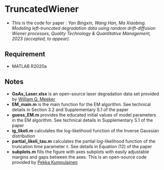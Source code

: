 # TruncatedWiener
- This is the code for paper :
_Yan Bingxin, Wang Han, Ma Xiaobing. Modeling left-truncated degradation data using random drift-diffusion Wiener processes, Quality Technology & Quantitative Management, 2023 (accepted, to appear)._

## Requirement
- MATLAB R2020a

## Notes
- __GaAs_Laser.xlsx__ is an open-source laser degradation data set provided by [William Q. Meeker](https://www.wiley.com/en-us/Statistical+Methods+for+Reliability+Data,+2nd+Edition-p-9781118115459)
- __EM_main.m__ is the main function for the EM algorithm. See technical details in Section 3.2 and Supplementary S.1 of the paper
- __guess_EM.m__ provides the educated initial values of model parameters in the EM algorithm. See technical details in Supplementary S.1 of the paper
- __ig_likeli.m__ calculates the log-likelihood function of the Inverse Gaussian distribution
- __partial_likeli_tau.m__ calculates the partial log-likelihood function of the truncation time parameter $\tau$. See details in Equation (12) of the paper
- __subplots.m__ fills the figure with axes subplots with easily adjustable margins and gaps between the axes. This is an open-source code provided by [Pekka Kumpulainen](https://www.mathworks.com/matlabcentral/fileexchange/27991-tight_subplot-nh-nw-gap-marg_h-marg_w)
